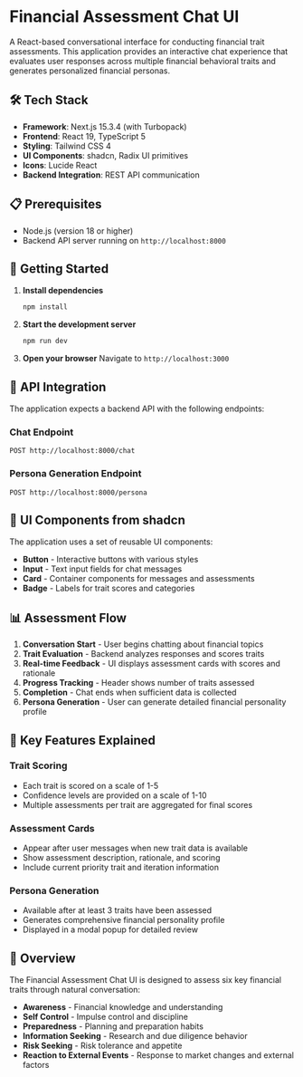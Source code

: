 # Financial Assessment Chat UI

A React-based conversational interface for conducting financial trait assessments. This application provides an interactive chat experience that evaluates user responses across multiple financial behavioral traits and generates personalized financial personas.

## 🛠️ Tech Stack

- **Framework**: Next.js 15.3.4 (with Turbopack)
- **Frontend**: React 19, TypeScript 5
- **Styling**: Tailwind CSS 4
- **UI Components**: shadcn, Radix UI primitives
- **Icons**: Lucide React
- **Backend Integration**: REST API communication

## 📋 Prerequisites

- Node.js (version 18 or higher)
- Backend API server running on `http://localhost:8000`

## 🚀 Getting Started

1. **Install dependencies**

   ```bash
   npm install
   ```

2. **Start the development server**

   ```bash
   npm run dev
   ```

3. **Open your browser**
   Navigate to `http://localhost:3000`

## 🔗 API Integration

The application expects a backend API with the following endpoints:

### Chat Endpoint

```
POST http://localhost:8000/chat
```

### Persona Generation Endpoint

```
POST http://localhost:8000/persona
```

## 🎨 UI Components from shadcn

The application uses a set of reusable UI components:

- **Button** - Interactive buttons with various styles
- **Input** - Text input fields for chat messages
- **Card** - Container components for messages and assessments
- **Badge** - Labels for trait scores and categories

## 📊 Assessment Flow

1. **Conversation Start** - User begins chatting about financial topics
2. **Trait Evaluation** - Backend analyzes responses and scores traits
3. **Real-time Feedback** - UI displays assessment cards with scores and rationale
4. **Progress Tracking** - Header shows number of traits assessed
5. **Completion** - Chat ends when sufficient data is collected
6. **Persona Generation** - User can generate detailed financial personality profile

## 🎯 Key Features Explained

### Trait Scoring

- Each trait is scored on a scale of 1-5
- Confidence levels are provided on a scale of 1-10
- Multiple assessments per trait are aggregated for final scores

### Assessment Cards

- Appear after user messages when new trait data is available
- Show assessment description, rationale, and scoring
- Include current priority trait and iteration information

### Persona Generation

- Available after at least 3 traits have been assessed
- Generates comprehensive financial personality profile
- Displayed in a modal popup for detailed review

## 🎯 Overview

The Financial Assessment Chat UI is designed to assess six key financial traits through natural conversation:

- **Awareness** - Financial knowledge and understanding
- **Self Control** - Impulse control and discipline
- **Preparedness** - Planning and preparation habits
- **Information Seeking** - Research and due diligence behavior
- **Risk Seeking** - Risk tolerance and appetite
- **Reaction to External Events** - Response to market changes and external factors